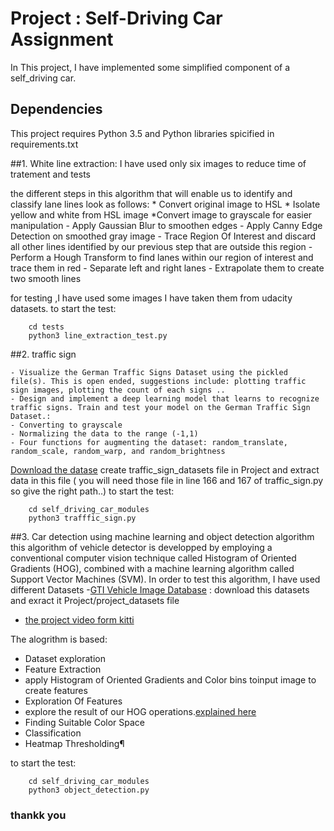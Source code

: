 # Project : Self-Driving Car Assignment
In This project, I have implemented some simplified component of a self_driving car. 

## Dependencies
This project requires Python 3.5 and Python libraries spicified in requirements.txt 

##1. White line extraction:
I have used only six images to reduce time of tratement and tests 

the different steps in this algorithm that will enable us to identify and classify lane lines look as follows:
    * Convert original image to HSL
    * Isolate yellow and white from HSL image
    *Convert image to grayscale for easier manipulation
    - Apply Gaussian Blur to smoothen edges
    - Apply Canny Edge Detection on smoothed gray image
    - Trace Region Of Interest and discard all other lines identified by our previous step that are outside this region
    - Perform a Hough Transform to find lanes within our region of interest and trace them in red
    - Separate left and right lanes
    - Extrapolate them to create two smooth lines

for testing ,I have used some images I have taken them from udacity  datasets. 
to start the test: 
```
    cd tests    
    python3 line_extraction_test.py 
```


##2. traffic sign 

    - Visualize the German Traffic Signs Dataset using the pickled file(s). This is open ended, suggestions include: plotting traffic sign images, plotting the count of each signs ..
    - Design and implement a deep learning model that learns to recognize traffic signs. Train and test your model on the German Traffic Sign Dataset.: 
    - Converting to grayscale 
    - Normalizing the data to the range (-1,1)
    - Four functions for augmenting the dataset: random_translate, random_scale, random_warp, and random_brightness

 [Download the datase](https://d17h27t6h515a5.cloudfront.net/topher/2016/November/581faac4_traffic-signs-data/traffic-signs-data.zip)
 create traffic_sign_datasets file in Project and extract data in this file  ( you will need those file in line 166 and 167 of traffic_sign.py so give the right path..)
to start the test: 
```
    cd self_driving_car_modules     
    python3 trafffic_sign.py 
```

##3. Car detection using machine learning and object detection algorithm 
this algorithm of vehicle detector is developped  by employing a conventional computer vision technique called Histogram of Oriented Gradients (HOG), combined with a machine learning algorithm called Support Vector Machines (SVM).
In order to test this algorithm, I have used different Datasets
-[GTI Vehicle Image Database](http://www.gti.ssr.upm.es/data/Vehicle_database.html) : download this datasets and exract it Project/project_datasets file 
- [the project video form kitti](http://www.cvlibs.net/datasets/kitti/) 

The alogrithm is based: 
- Dataset exploration
- Feature Extraction
- apply Histogram of Oriented Gradients and Color bins toinput image to create features
- Exploration Of Features
- explore the result of our HOG operations.[explained here](https://www.learnopencv.com/histogram-of-oriented-gradients/)
- Finding Suitable Color Space
- Classification
- Heatmap Thresholding¶

to start the test: 
```
    cd self_driving_car_modules     
    python3 object_detection.py 
```



### thankk you 




